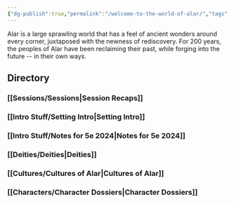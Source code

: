 ```yaml
---
{"dg-publish":true,"permalink":"/welcome-to-the-world-of-alar/","tags":["Home","gardenEntry"],"created":"2024-09-12T16:02:44.963-07:00","updated":"2024-11-30T21:31:43.000-08:00"}
---
```


Alar is a large sprawling world that has a feel of ancient wonders around every corner, juxtaposed with the newness of rediscovery. For 200 years, the peoples of Alar have been reclaiming their past, while forging into the future -- in their own ways. 

## Directory

### [[Sessions/Sessions\|Session Recaps]]

### [[Intro Stuff/Setting Intro\|Setting Intro]]

### [[Intro Stuff/Notes for 5e 2024\|Notes for 5e 2024]]

### [[Deities/Deities\|Deities]]

### [[Cultures/Cultures of Alar\|Cultures of Alar]]

### [[Characters/Character Dossiers\|Character Dossiers]]

